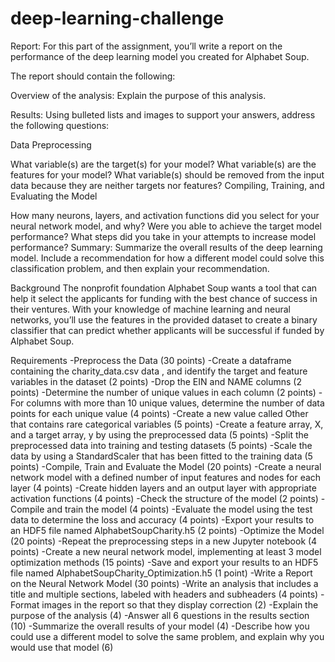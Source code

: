 # deep-learning-challenge

Report:
For this part of the assignment, you’ll write a report on the performance of the deep learning model you created for Alphabet Soup.

The report should contain the following:

Overview of the analysis: Explain the purpose of this analysis.

Results: Using bulleted lists and images to support your answers, address the following questions:

Data Preprocessing

What variable(s) are the target(s) for your model?
What variable(s) are the features for your model?
What variable(s) should be removed from the input data because they are neither targets nor features?
Compiling, Training, and Evaluating the Model

How many neurons, layers, and activation functions did you select for your neural network model, and why?
Were you able to achieve the target model performance?
What steps did you take in your attempts to increase model performance?
Summary: Summarize the overall results of the deep learning model. Include a recommendation for how a different model could solve this classification problem, and then explain your recommendation.




Background
The nonprofit foundation Alphabet Soup wants a tool that can help it select the applicants for funding with the best chance of success in their ventures. With your knowledge of machine learning and neural networks, you’ll use the features in the provided dataset to create a binary classifier that can predict whether applicants will be successful if funded by Alphabet Soup.

Requirements
-Preprocess the Data (30 points)
-Create a dataframe containing the charity_data.csv data , and identify the target and feature variables in the dataset (2 points)
-Drop the EIN and NAME columns (2 points)
-Determine the number of unique values in each column (2 points)
-For columns with more than 10 unique values, determine the number of data points for each unique value (4 points)
-Create a new value called Other that contains rare categorical variables (5 points)
-Create a feature array, X, and a target array, y by using the preprocessed data (5 points)
-Split the preprocessed data into training and testing datasets (5 points)
-Scale the data by using a StandardScaler that has been fitted to the training data (5 points)
-Compile, Train and Evaluate the Model (20 points)
-Create a neural network model with a defined number of input features and nodes for each layer (4 points)
-Create hidden layers and an output layer with appropriate activation functions (4 points)
-Check the structure of the model (2 points)
-Compile and train the model (4 points)
-Evaluate the model using the test data to determine the loss and accuracy (4 points)
-Export your results to an HDF5 file named AlphabetSoupCharity.h5 (2 points)
-Optimize the Model (20 points)
-Repeat the preprocessing steps in a new Jupyter notebook (4 points)
-Create a new neural network model, implementing at least 3 model optimization methods (15 points)
-Save and export your results to an HDF5 file named AlphabetSoupCharity_Optimization.h5 (1 point)
-Write a Report on the Neural Network Model (30 points)
-Write an analysis that includes a title and multiple sections, labeled with headers and subheaders (4 points)
-Format images in the report so that they display correction (2)
-Explain the purpose of the analysis (4)
-Answer all 6 questions in the results section (10)
-Summarize the overall results of your model (4)
-Describe how you could use a different model to solve the same problem, and explain why you would use that model (6)
